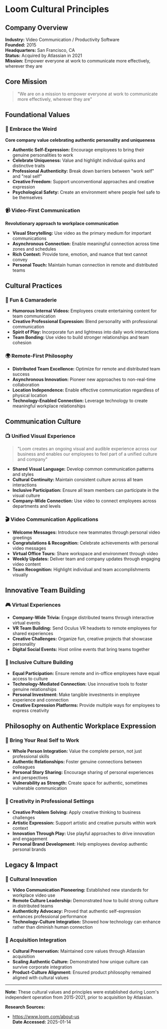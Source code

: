 # Loom Cultural Principles

## Company Overview
**Industry:** Video Communication / Productivity Software  
**Founded:** 2015  
**Headquarters:** San Francisco, CA  
**Status:** Acquired by Atlassian in 2021  
**Mission:** Empower everyone at work to communicate more effectively, wherever they are

## Core Mission
> "We are on a mission to empower everyone at work to communicate more effectively, wherever they are"

## Foundational Values

### 🌈 Embrace the Weird
**Core company value celebrating authentic personality and uniqueness**

- **Authentic Self-Expression:** Encourage employees to bring their genuine personalities to work
- **Celebrate Uniqueness:** Value and highlight individual quirks and distinctive traits
- **Professional Authenticity:** Break down barriers between "work self" and "real self"
- **Creative Freedom:** Support unconventional approaches and creative expression
- **Psychological Safety:** Create an environment where people feel safe to be themselves

### 📹 Video-First Communication
**Revolutionary approach to workplace communication**

- **Visual Storytelling:** Use video as the primary medium for important communications
- **Asynchronous Connection:** Enable meaningful connection across time zones and schedules
- **Rich Context:** Provide tone, emotion, and nuance that text cannot convey
- **Personal Touch:** Maintain human connection in remote and distributed teams

## Cultural Practices

### 🎉 Fun & Camaraderie
- **Humorous Internal Videos:** Employees create entertaining content for team communication
- **Creative Professional Expression:** Blend personality with professional communication
- **Spirit of Play:** Incorporate fun and lightness into daily work interactions
- **Team Bonding:** Use video to build stronger relationships and team cohesion

### 🌍 Remote-First Philosophy
- **Distributed Team Excellence:** Optimize for remote and distributed team success
- **Asynchronous Innovation:** Pioneer new approaches to non-real-time collaboration
- **Location Independence:** Enable effective communication regardless of physical location
- **Technology-Enabled Connection:** Leverage technology to create meaningful workplace relationships

## Communication Culture

### 📺 Unified Visual Experience
> "Loom creates an ongoing visual and audible experience across our business and enables our employees to feel part of a unified culture and company"

- **Shared Visual Language:** Develop common communication patterns and styles
- **Cultural Continuity:** Maintain consistent culture across all team interactions
- **Inclusive Participation:** Ensure all team members can participate in the visual culture
- **Company-Wide Connection:** Use video to connect employees across departments and levels

### 🎬 Video Communication Applications
- **Welcome Messages:** Introduce new teammates through personal video greetings
- **Congratulations & Recognition:** Celebrate achievements with personal video messages
- **Virtual Office Tours:** Share workspace and environment through video
- **Weekly Updates:** Deliver team and company updates through engaging video content
- **Team Recognition:** Highlight individual and team accomplishments visually

## Innovative Team Building

### 🎮 Virtual Experiences
- **Company-Wide Trivia:** Engage distributed teams through interactive virtual events
- **VR Team Building:** Send Oculus VR headsets to remote employees for shared experiences
- **Creative Challenges:** Organize fun, creative projects that showcase personality
- **Digital Social Events:** Host online events that bring teams together

### 🤝 Inclusive Culture Building
- **Equal Participation:** Ensure remote and in-office employees have equal access to culture
- **Technology-Mediated Connection:** Use innovative tools to foster genuine relationships
- **Personal Investment:** Make tangible investments in employee experience and connection
- **Creative Expression Platforms:** Provide multiple ways for employees to express creativity

## Philosophy on Authentic Workplace Expression

### 🌱 Bring Your Real Self to Work
- **Whole Person Integration:** Value the complete person, not just professional skills
- **Authentic Relationships:** Foster genuine connections between colleagues
- **Personal Story Sharing:** Encourage sharing of personal experiences and perspectives
- **Vulnerability as Strength:** Create space for authentic, sometimes vulnerable communication

### 🎨 Creativity in Professional Settings
- **Creative Problem Solving:** Apply creative thinking to business challenges
- **Artistic Expression:** Support artistic and creative pursuits within work context
- **Innovation Through Play:** Use playful approaches to drive innovation and engagement
- **Personal Brand Development:** Help employees develop authentic personal brands

## Legacy & Impact

### 💫 Cultural Innovation
- **Video Communication Pioneering:** Established new standards for workplace video use
- **Remote Culture Leadership:** Demonstrated how to build strong culture in distributed teams
- **Authenticity Advocacy:** Proved that authentic self-expression enhances professional performance
- **Technology-Culture Integration:** Showed how technology can enhance rather than diminish human connection

### 🔗 Acquisition Integration
- **Cultural Preservation:** Maintained core values through Atlassian acquisition
- **Scaling Authentic Culture:** Demonstrated how unique culture can survive corporate integration
- **Product-Culture Alignment:** Ensured product philosophy remained aligned with cultural values

---

**Note:** These cultural values and principles were established during Loom's independent operation from 2015-2021, prior to acquisition by Atlassian.

**Research Sources:**  
- https://www.loom.com/about-us  
**Date Accessed:** 2025-01-14
